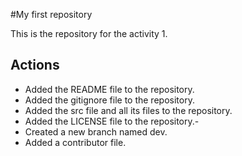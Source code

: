 #My first repository

This is the repository for the activity 1.

## Actions

- Added the README file to the repository.
- Added the gitignore file to the repository.
- Added the src file and all its files to the repository.
- Added the LICENSE file to the repository.-
- Created a new branch named dev.
- Added a contributor file.